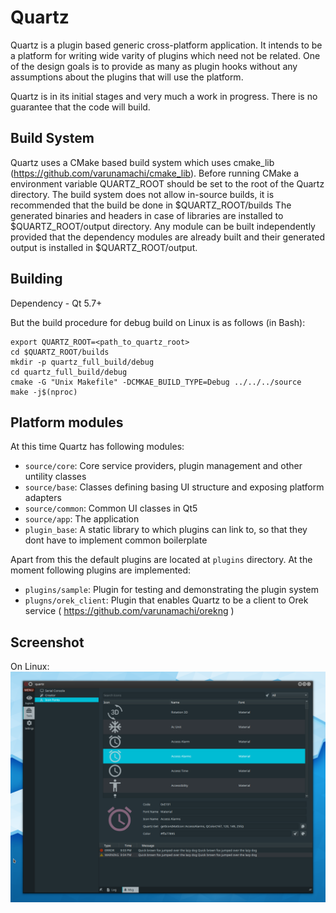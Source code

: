 # Quartz
Quartz is a plugin based generic cross-platform application. It intends to be a platform for writing wide varity of plugins which need not be related. One of the design goals is to provide as many as plugin hooks without any assumptions about the plugins that will use the platform.

Quartz is in its initial stages and very much a work in progress. There is no guarantee that the code will build.

## Build System
Quartz uses a CMake based build system which uses cmake_lib (https://github.com/varunamachi/cmake_lib). Before running CMake a environment variable QUARTZ_ROOT should be set to the root of the Quartz directory.
The build system does not allow in-source builds, it is recommended that the build be done in $QUARTZ_ROOT/builds The generated binaries and headers in case of libraries are installed to $QUARTZ_ROOT/output directory. Any module can be built independently provided that the dependency modules are already built and their generated output is installed in $QUARTZ_ROOT/output.

## Building
Dependency - Qt 5.7+

 But the build procedure for debug build on Linux is as follows (in Bash):
```shell
export QUARTZ_ROOT=<path_to_quartz_root>
cd $QUARTZ_ROOT/builds
mkdir -p quartz_full_build/debug
cd quartz_full_build/debug
cmake -G "Unix Makefile" -DCMKAE_BUILD_TYPE=Debug ../../../source
make -j$(nproc)
```

## Platform modules
At this time Quartz has following modules:
- ```source/core```: Core service providers, plugin management and other untility classes
- ```source/base```: Classes defining basing UI structure and exposing platform adapters
- ```source/common```: Common UI classes in Qt5
- ```source/app```: The application
- ```plugin_base```: A static library to which plugins can link to, so that they dont have to implement common boilerplate

Apart from this the default plugins are located at ```plugins``` directory. At the moment following plugins are implemented:
- ```plugins/sample```: Plugin for testing and demonstrating the plugin system
- ```plugns/orek_client```: Plugin that enables Quartz to be a client to Orek service ( https://github.com/varunamachi/orekng )


## Screenshot
On Linux:
![alt tag](https://raw.githubusercontent.com/varunamachi/quartz/master/extra/linux_screenshot.png)


